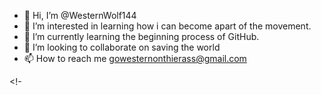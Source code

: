 - 👋 Hi, I’m @WesternWolf144 
- 👀 I’m interested in learning how i can become apart of the movement.
- 🌱 I’m currently learning the beginning process of GitHub.
- 💞️ I’m looking to collaborate on saving the world
- 📫 How to reach me gowesternonthierass@gmail.com 

<!-

